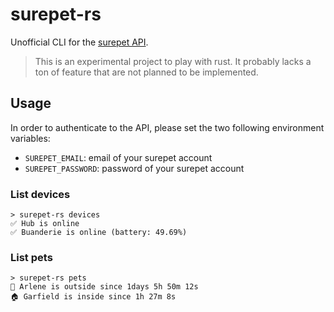 # surepet-rs

Unofficial CLI for the [surepet API](https://www.surepetcare.io/).

> This is an experimental project to play with rust.
> It probably lacks a ton of feature that are not planned to be implemented.

## Usage

In order to authenticate to the API, please set the two following environment variables:

- `SUREPET_EMAIL`: email of your surepet account
- `SUREPET_PASSWORD`: password of your surepet account

### List devices

```shell
> surepet-rs devices
✅ Hub is online
✅ Buanderie is online (battery: 49.69%)
```

### List pets

```shell
> surepet-rs pets
🏡 Arlene is outside since 1days 5h 50m 12s
🏠 Garfield is inside since 1h 27m 8s
```
